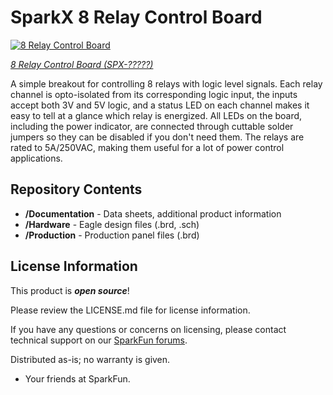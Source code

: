 SparkX 8 Relay Control Board
========================================

[![8 Relay Control Board](https://cdn.sparkfun.com//assets/parts/2/4/6/0/6/SFX-24276-8-Relay-Control-Board-Feature.jpg)]()

[*8 Relay Control Board (SPX-?????)*]()

A simple breakout for controlling 8 relays with logic level signals. Each relay channel is opto-isolated from its corresponding logic input, the inputs accept both 3V and 5V logic, and a status LED on each channel makes it easy to tell at a glance which relay is energized. All LEDs on the board, including the power indicator, are connected through cuttable solder jumpers so they can be disabled if you don't need them. The relays are rated to 5A/250VAC, making them useful for a lot of power control applications.

Repository Contents
-------------------

* **/Documentation** - Data sheets, additional product information
* **/Hardware** - Eagle design files (.brd, .sch)
* **/Production** - Production panel files (.brd)

License Information
-------------------

This product is _**open source**_! 

Please review the LICENSE.md file for license information. 

If you have any questions or concerns on licensing, please contact technical support on our [SparkFun forums](https://forum.sparkfun.com/viewforum.php?f=152).

Distributed as-is; no warranty is given.

- Your friends at SparkFun.

_<COLLABORATION CREDIT>_
